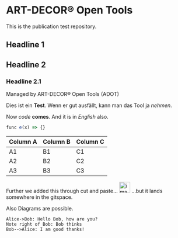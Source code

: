 # ART-DECOR® Open Tools
This is the publication test repository.

## Headline 1

## Headline 2

### Headline 2.1

Managed by ART-DECOR® Open Tools (ADOT)

Dies ist ein **Test**. Wenn er gut ausfällt, kann man das Tool ja *nehmen*.

Now _code_ **comes**. And it is in *English* also.

```javascript
func e(x) => {}
```


| Column A | Column B | Column C |
| -------- | -------- | -------- |
| A1       | B1       | C1       |
| A2       | B2       | C2       |
| A3       | B3       | C3       |

 Further we added this through cut and paste...
 <img width="30" alt="image" src="https://user-images.githubusercontent.com/15804431/134190198-0b447de3-c106-4a5b-afbe-8c91647ead6b.png">
...but it lands somewhere in the gitspace.

Also Diagrams are possible.

```sequence
Alice->Bob: Hello Bob, how are you?
Note right of Bob: Bob thinks
Bob-->Alice: I am good thanks!
```

